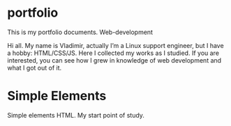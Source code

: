 # portfolio
This is my portfolio documents. Web-development

Hi all. My name is Vladimir, actually I’m a Linux support engineer, but I have a hobby: HTML/CSS/JS. Here I collected my works as I studied. If you are interested, you can see how I grew in knowledge of web development and what I got out of it.

# Simple Elements 
Simple elements HTML. My start point of study.
